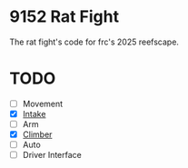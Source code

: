 # 9152 Rat Fight
The rat fight's code for frc's 2025 reefscape.

# TODO
- [ ] Movement
- [x] [Intake](https://github.com/Rat-Fight/2025-RATCODE/tree/intake)
- [ ] Arm
- [x] [Climber](https://github.com/Rat-Fight/2025-RATCODE/tree/climber)
- [ ] Auto
- [ ] Driver Interface
